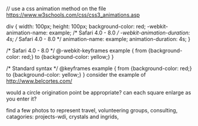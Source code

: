// use a css animation method on the file 
https://www.w3schools.com/css/css3_animations.asp


div {
    width: 100px;
    height: 100px;
    background-color: red;
    -webkit-animation-name: example; /* Safari 4.0 - 8.0 */
    -webkit-animation-duration: 4s; /* Safari 4.0 - 8.0 */
    animation-name: example;
    animation-duration: 4s;
}

/* Safari 4.0 - 8.0 */
@-webkit-keyframes example {
    from {background-color: red;}
    to {background-color: yellow;}
}

/* Standard syntax */
@keyframes example {
    from {background-color: red;}
    to {background-color: yellow;}
}
consider the example of http://www.belcortes.com/

would a circle origination point be appropriate? can each square enlarge as you enter it?

find a few photos to represent travel, volunteering groups, consulting, 
catagories: projects-wdi, crystals and ingrids,

